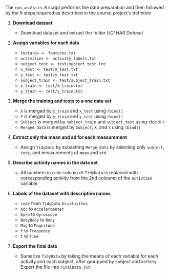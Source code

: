 The `run_analysis.R` script performs the data preparation and then followed by the 5 steps required as described in the course project's defintion.

1. **Download dataset**
    - Download dataset and extract the folder *UCI HAR Dataset*

2. **Assign variables for each data**
    - `features <- features.txt`
    - `activities <- activity_labels.txt`
    - `subject_test <- test/subject_test.txt`
    - `x_test <- test/X_test.txt`
    - `y_test <- test/y_test.txt`
    - `subject_train <- test/subject_train.txt`
    - `x_train <- test/X_train.txt`
    - `y_train <- test/y_train.txt`

3. **Merge the training and tests to a one data set**
    - `X` is merged by `x_train` and `x_test` using `rbind()`
    - `Y` is merged by `y_train` and `y_test` using `rbind()`
    - `Subject` is merged by `subject_train` and `subject_test` using `rbind()`
    - `Merged_Data` is merged by `Subject`, `X`, and `Y` using `cbind()`

4. **Extract only the mean and sd for each measurement**
    - Assign `TidyData` by subsetting `Merge_Data` by selecting only `subject`, `code`, and measurements of `mean` and `std`.

5. **Describe activity names in the data set**
    - All numbers in `code` column of `TidyData` is replaced with coressponding activity from the 2nd coloumn of the `activties` variable.

6. **Labels of the dataset with descriptive names**
    - `code` from `TidyData` to `activites`
    - `Acc` to `Accelerometer`
    - `Gyro` to `Gyroscope`
    - `BodyBody` to `Body`
    - `Mag` to `Magnitude`
    - `f` to `Frequency`
    - `t` to `Time`

7. **Export the final data**
    - Sumarize `TidyData` by taking the means of each variable for each activity and each subject, after groupped by subject and activity. Export the file into `FinalData.txt`.